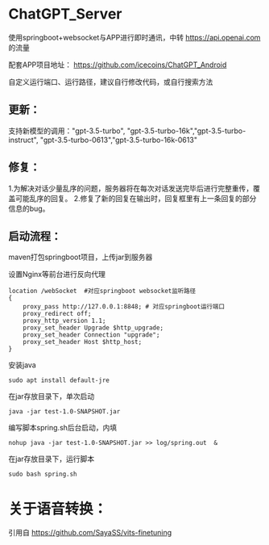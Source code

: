 # ChatGPT_Server
使用springboot+websocket与APP进行即时通讯，中转 https://api.openai.com 的流量

配套APP项目地址： https://github.com/icecoins/ChatGPT_Android

自定义运行端口、运行路径，建议自行修改代码，或自行搜索方法

## 更新：
支持新模型的调用："gpt-3.5-turbo", "gpt-3.5-turbo-16k","gpt-3.5-turbo-instruct", "gpt-3.5-turbo-0613","gpt-3.5-turbo-16k-0613"

## 修复：
1.为解决对话少量乱序的问题，服务器将在每次对话发送完毕后进行完整重传，覆盖可能乱序的回复。
2.修复了新的回复在输出时，回复框里有上一条回复的部分信息的bug。


## 启动流程：

maven打包springboot项目，上传jar到服务器

设置Nginx等前台进行反向代理

    location /webSocket  #对应springboot websocket监听路径 
    {
        proxy_pass http://127.0.0.1:8848; # 对应springboot运行端口
        proxy_redirect off;
        proxy_http_version 1.1;
        proxy_set_header Upgrade $http_upgrade;
        proxy_set_header Connection "upgrade";
        proxy_set_header Host $http_host;
    }

安装java

    sudo apt install default-jre
    
在jar存放目录下，单次启动

    java -jar test-1.0-SNAPSHOT.jar
    
编写脚本spring.sh后台启动，内填

    nohup java -jar test-1.0-SNAPSHOT.jar >> log/spring.out  &
    
在jar存放目录下，运行脚本

    sudo bash spring.sh
   

# 关于语音转换：
引用自 https://github.com/SayaSS/vits-finetuning
